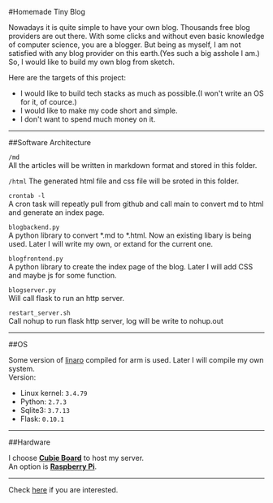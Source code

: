 #Homemade Tiny Blog

Nowadays it is quite simple to have your own blog. Thousands free blog providers are out there. With some clicks and without even basic knowledge of computer science, you are a blogger. But being as myself, I am not satisfied with any blog provider on this earth.(Yes such a big asshole I am.) So, I would like to build my own blog from sketch.

Here are the targets of this project:  

* I would like to build tech stacks as much as possible.(I won't write an OS for it, of cource.)
* I would like to make my code short and simple.
* I don't want to spend much money on it.

------------------------------------------------------

##Software Architecture  

`/md`  
All the articles will be written in markdown format and stored in this folder.

`/html`
The generated html file and css file will be sroted in this folder.

`crontab -l`  
A cron task will repeatly pull from github and call main to convert md to html and generate an index page.

`blogbackend.py`  
A python library to convert *.md to *.html. Now an existing libary is being used. Later I will write my own, or extand for the current one.

`blogfrontend.py`  
A python library to create the index page of the blog. Later I will add CSS and maybe js for some function.

`blogserver.py`  
Will call flask to run an http server.

`restart_server.sh`  
Call nohup to run flask http server, log will be write to nohup.out  

------------------------------------------------------------

##OS

Some version of [linaro](http://dl.cubieboard.org/model/cubietruck/Image/Linaro-server/) compiled for arm is used. Later I will compile my own system.  
Version:  
* Linux kernel: `3.4.79`  
* Python: `2.7.3`  
* Sqlite3: `3.7.13`  
* Flask: `0.10.1`  

-----------------------------------------------------------

##Hardware

I choose [**Cubie Board**](http://cubieboard.org/) to host my server.  
An option is [**Raspberry Pi**](https://www.raspberrypi.org/).  

-----------------------------------------------------------

Check [here](http://xjq314.com/) if you are interested.




